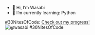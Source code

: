 - 👋 Hi, I’m Wasabi
- 🌱 I’m currently learning: Python
  
#30NitesOfCode: [Check out my progress!](https://www.codedex.io/@wasabi/30-nites-of-code)  
  ![@wasabi #30NitesOfCode](https://www.codedex.io/api/petStatus?user=wasabi)
<!---
Wasabikan/Wasabikan is a ✨ special ✨ repository because its `README.md` (this file) appears on your GitHub profile.
You can click the Preview link to take a look at your changes.
--->
